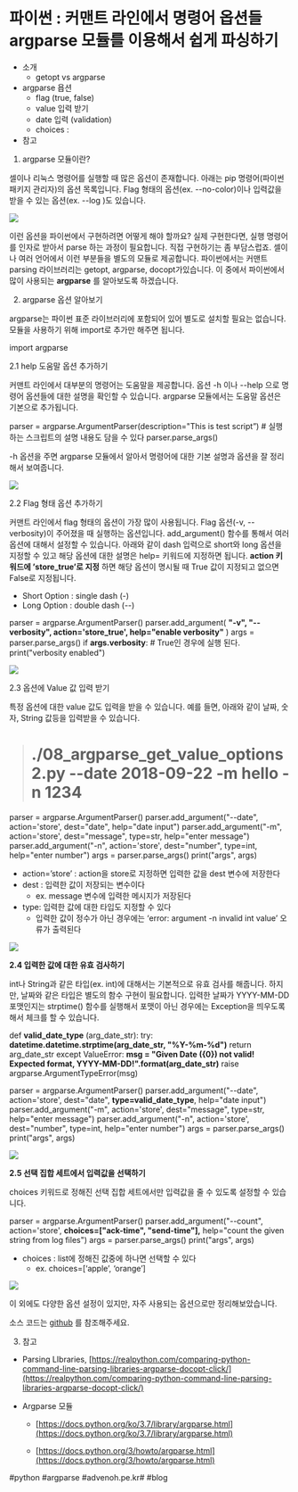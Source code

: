 # 파이썬 : 커맨트 라인에서 명령어 옵션들 argparse 모듈를 이용해서 쉽게 파싱하기
* 소개
	* getopt vs argparse
* argparse 욥션
	* flag (true, false)
	* value 입력 받기
	* date 입력 (validation)
	* choices :
* 참고

1. argparse 모듈이란?

셀이나 리눅스 명령어를 실행할 때 많은 옵션이 존재합니다. 아래는 pip 명령어(파이썬 패키지 관리자)의 옵션 목록입니다. Flag 형태의 옵션(ex. --no-color)이나 입력값을 받을 수 있는 옵션(ex. --log <path>)도 있습니다.

![](%ED%8C%8C%EC%9D%B4%EC%8D%AC%20%20%EC%BB%A4%EB%A7%A8%ED%8A%B8%20%EB%9D%BC%EC%9D%B8%EC%97%90%EC%84%9C%20%EB%AA%85%EB%A0%B9%EC%96%B4%20%EC%98%B5%EC%85%98%EB%93%A4%20argparse%20%EB%AA%A8%EB%93%88%EB%A5%BC%20%EC%9D%B4%EC%9A%A9%ED%95%B4%EC%84%9C%20%EC%89%BD%EA%B2%8C%20%ED%8C%8C%EC%8B%B1%ED%95%98%EA%B8%B0/image_6.png)

이런 옵션을 파이썬에서 구현하려면 어떻게 해야 할까요? 실제 구현한다면, 실행 명령어를 인자로 받아서 parse 하는 과정이 필요합니다. 직접 구현하기는 좀 부담스럽죠. 셀이나 여러 언어에서 이런 부분들을 별도의 모듈로 제공합니다. 파이썬에서는 커맨트parsing 라이브러리는 getopt, argparse, docopt가있습니다. 이 중에서 파이썬에서 많이 사용되는 **argparse** 를 알아보도록 하겠습니다.

2. argparse 옵션 알아보기

argparse는 파이썬 표준 라이브러리에 포함되어 있어 별도로 설치할 필요는 없습니다. 모듈을 사용하기 위해 import로 추가만 해주면 됩니다.

import argparse

2.1 help 도움말 옵션 추가하기

커맨트 라인에서 대부분의 명령어는 도움말을 제공합니다. 옵션 -h 이나 --help 으로 명령어 옵션들에 대한 설명을 확인할 수 있습니다. argparse 모듈에서는 도움말 옵션은 기본으로 추가됩니다.

parser = argparse.ArgumentParser(description="This is test script”) # 실행하는 스크립트의 설명 내용도 담을 수 있다
parser.parse_args()

-h 옵션을 주면 argparse 모듈에서 알아서 명령어에 대한 기본 설명과 옵션을 잘 정리해서 보여줍니다.

![](%ED%8C%8C%EC%9D%B4%EC%8D%AC%20%20%EC%BB%A4%EB%A7%A8%ED%8A%B8%20%EB%9D%BC%EC%9D%B8%EC%97%90%EC%84%9C%20%EB%AA%85%EB%A0%B9%EC%96%B4%20%EC%98%B5%EC%85%98%EB%93%A4%20argparse%20%EB%AA%A8%EB%93%88%EB%A5%BC%20%EC%9D%B4%EC%9A%A9%ED%95%B4%EC%84%9C%20%EC%89%BD%EA%B2%8C%20%ED%8C%8C%EC%8B%B1%ED%95%98%EA%B8%B0/image_2.png)

2.2 Flag 형태 옵션 추가하기

커맨트 라인에서 flag 형태의 옵션이 가장 많이 사용됩니다. Flag 옵션(-v, --verbosity)이 주어졌을 때 실행하는 옵션입니다. add_argument() 함수를 통해서 여러 옵션에 대해서 설정할 수 있습니다. 아래와 같이 dash 입력으로 short와 long 옵션을 지정할 수 있고 해당 옵션에 대한 설명은 help= 키워드에 지정하면 됩니다. **action 키워드에 ’store_true’로 지정** 하면 해당 옵션이 명시될 때 True 값이 지정되고 없으면 False로 지정됩니다. 

* Short Option : single dash (-)
* Long Option : double dash (--)

parser = argparse.ArgumentParser()
parser.add_argument( **"-v", "--verbosity", action='store_true', help="enable verbosity"** )
args = parser.parse_args()
if **args.verbosity**: # True인 경우에 실행 된다. 
print("verbosity enabled")

![](%ED%8C%8C%EC%9D%B4%EC%8D%AC%20%20%EC%BB%A4%EB%A7%A8%ED%8A%B8%20%EB%9D%BC%EC%9D%B8%EC%97%90%EC%84%9C%20%EB%AA%85%EB%A0%B9%EC%96%B4%20%EC%98%B5%EC%85%98%EB%93%A4%20argparse%20%EB%AA%A8%EB%93%88%EB%A5%BC%20%EC%9D%B4%EC%9A%A9%ED%95%B4%EC%84%9C%20%EC%89%BD%EA%B2%8C%20%ED%8C%8C%EC%8B%B1%ED%95%98%EA%B8%B0/image_4.png)

2.3 옵션에 Value 값 입력 받기

특정 옵션에 대한 value 값도 입력을 받을 수 있습니다. 예를 들면, 아래와 같이 날짜, 숫자, String 값등을 입력받을 수 있습니다.

># ./08_argparse_get_value_options2.py --date 2018-09-22 -m hello -n 1234

parser = argparse.ArgumentParser()
parser.add_argument("--date", action='store', dest="date", help="date input")
parser.add_argument("-m", action='store', dest="message", type=str, help="enter message")
parser.add_argument("-n", action='store', dest="number", type=int, help="enter number")
args = parser.parse_args()
print("args", args)

* action=’store’ : action을 store로 지정하면 입력한 값을 dest 변수에 저장한다
* dest : 입력한 값이 저장되는 변수이다
	* ex. message 변수에 입력한 메시지가 저장된다
* type: 입력한 값에 대한 타입도 지정할 수 있다
	* 입력한 값이 정수가 아닌 경우에는 ‘error: argument -n invalid int value’ 오류가 출력된다

![](%ED%8C%8C%EC%9D%B4%EC%8D%AC%20%20%EC%BB%A4%EB%A7%A8%ED%8A%B8%20%EB%9D%BC%EC%9D%B8%EC%97%90%EC%84%9C%20%EB%AA%85%EB%A0%B9%EC%96%B4%20%EC%98%B5%EC%85%98%EB%93%A4%20argparse%20%EB%AA%A8%EB%93%88%EB%A5%BC%20%EC%9D%B4%EC%9A%A9%ED%95%B4%EC%84%9C%20%EC%89%BD%EA%B2%8C%20%ED%8C%8C%EC%8B%B1%ED%95%98%EA%B8%B0/image_1.png)

**2.4 입력한 값에 대한 유효 검사하기**

int나 String과 같은 타입(ex. int)에 대해서는 기본적으로 유효 검사를 해줍니다. 하지만, 날짜와 같은 타입은 별도의 함수 구현이 필요합니다. 입력한 날짜가 YYYY-MM-DD 포맷인지는 strptime() 함수를 실행해서 포맷이 아닌 경우에는 Exception을 띄우도록 해서 체크를 할 수 있습니다.

def **valid_date_type** (arg_date_str):
try:
**datetime.datetime.strptime(arg_date_str, "%Y-%m-%d")**
return arg_date_str
except ValueError:
**msg = "Given Date ({0}) not valid! Expected format, YYYY-MM-DD!".format(arg_date_str)**
raise argparse.ArgumentTypeError(msg)

parser = argparse.ArgumentParser()
parser.add_argument("--date", action='store', dest="date", **type=valid_date_type**, help="date input")
parser.add_argument("-m", action='store', dest="message", type=str, help="enter message")
parser.add_argument("-n", action='store', dest="number", type=int, help="enter number")
args = parser.parse_args()
print("args", args)

![](%ED%8C%8C%EC%9D%B4%EC%8D%AC%20%20%EC%BB%A4%EB%A7%A8%ED%8A%B8%20%EB%9D%BC%EC%9D%B8%EC%97%90%EC%84%9C%20%EB%AA%85%EB%A0%B9%EC%96%B4%20%EC%98%B5%EC%85%98%EB%93%A4%20argparse%20%EB%AA%A8%EB%93%88%EB%A5%BC%20%EC%9D%B4%EC%9A%A9%ED%95%B4%EC%84%9C%20%EC%89%BD%EA%B2%8C%20%ED%8C%8C%EC%8B%B1%ED%95%98%EA%B8%B0/image_3.png)

**2.5 선택 집합 세트에서 입력값을 선택하기**

choices 키워드로 정해진 선택 집합 세트에서만 입력값을 줄 수 있도록 설정할 수 있습니다.

parser = argparse.ArgumentParser()
parser.add_argument("--count", action='store', **choices=["ack-time", "send-time"],**
help="count the given string from log files")
args = parser.parse_args()
print("args", args)

* choices : list에 정해진 값중에 하나면 선택할 수 있다
	* ex. choices=[‘apple’, ‘orange’]

![](%ED%8C%8C%EC%9D%B4%EC%8D%AC%20%20%EC%BB%A4%EB%A7%A8%ED%8A%B8%20%EB%9D%BC%EC%9D%B8%EC%97%90%EC%84%9C%20%EB%AA%85%EB%A0%B9%EC%96%B4%20%EC%98%B5%EC%85%98%EB%93%A4%20argparse%20%EB%AA%A8%EB%93%88%EB%A5%BC%20%EC%9D%B4%EC%9A%A9%ED%95%B4%EC%84%9C%20%EC%89%BD%EA%B2%8C%20%ED%8C%8C%EC%8B%B1%ED%95%98%EA%B8%B0/image_5.png)

이 외에도 다양한 옵션 설정이 있지만, 자주 사용되는 옵션으로만 정리해보았습니다.

소스 코드는 [github](https://github.com/kenshin579/tutorials-python/tree/master/argparse) 를 참조해주세요. 

3. 참고

* Parsing LIbraries, [https://realpython.com/comparing-python-command-line-parsing-libraries-argparse-docopt-click/](https://realpython.com/comparing-python-command-line-parsing-libraries-argparse-docopt-click/)

* Argparse 모듈
	* [https://docs.python.org/ko/3.7/library/argparse.html](https://docs.python.org/ko/3.7/library/argparse.html)

	* [https://docs.python.org/3/howto/argparse.html](https://docs.python.org/3/howto/argparse.html)

#python #argparse #advenoh.pe.kr# #blog
